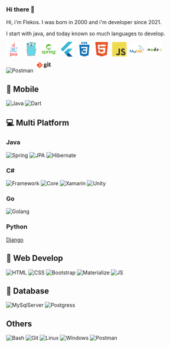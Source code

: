 ### Hi there 👋

Hi, i'm Flekos. I was born in 2000 and i'm developer since 2021.

I start with java, and today known so much languages to develop.

<!--
**Fl3k0s/Fl3k0s** is a ✨ _special_ ✨ repository because its `README.md` (this file) appears on your GitHub profile.

Here are some ideas to get you started:

- 🔭 I’m currently working on ...
- 🌱 I’m currently learning ...
- 👯 I’m looking to collaborate on ...
- 🤔 I’m looking for help with ...
- 💬 Ask me about ...
- 📫 How to reach me: ...
- 😄 Pronouns: ...
- ⚡ Fun fact: ...
-->
<p>
<img src="https://github.com/devicons/devicon/blob/master/icons/java/java-original-wordmark.svg" title="Java" alt="Java" width="40" height="40"/>&nbsp;
<img src="https://github.com/devicons/devicon/blob/master/icons/go/go-original.svg" title="Go" **alt="Go" width="40" height="40"/>&nbsp;
<img src="https://github.com/devicons/devicon/blob/master/icons/spring/spring-original-wordmark.svg" title="Spring" alt="Spring" width="40" height="40"/>&nbsp;
<img src="https://github.com/devicons/devicon/blob/master/icons/flutter/flutter-original.svg" title="Flutter" alt="Flutter" width="40" height="40"/>&nbsp;
<img src="https://github.com/devicons/devicon/blob/master/icons/css3/css3-plain-wordmark.svg"  title="CSS3" alt="CSS" width="40" height="40"/>&nbsp;
<img src="https://github.com/devicons/devicon/blob/master/icons/html5/html5-original.svg" title="HTML5" alt="HTML" width="40" height="40"/>&nbsp;
<img src="https://github.com/devicons/devicon/blob/master/icons/javascript/javascript-original.svg" title="JavaScript" alt="JavaScript" width="40" height="40"/>&nbsp;
<img src="https://github.com/devicons/devicon/blob/master/icons/mysql/mysql-original-wordmark.svg" title="MySQL"  alt="MySQL" width="40" height="40"/>&nbsp;
<img src="https://github.com/devicons/devicon/blob/master/icons/nodejs/nodejs-original-wordmark.svg" title="NodeJS" alt="NodeJS" width="40" height="40"/>&nbsp;
<img src="https://www.vectorlogo.zone/logos/getpostman/getpostman-icon.svg" title="Postman"  alt="Postman" width="40" height="40"/>&nbsp;
<img src="https://github.com/devicons/devicon/blob/master/icons/git/git-original-wordmark.svg" title="Git" **alt="Git" width="40" height="40"/>&nbsp;
</p>

## 📱 Mobile
![Java](https://img.shields.io/badge/java-android-blue)
![Dart](https://img.shields.io/badge/Dart-Mobile-blue)

## 💻 Multi Platform
### Java
![Spring](https://img.shields.io/badge/Java-Springboot-red)
![JPA](https://img.shields.io/badge/Java-JPA-red)
![Hibernate](https://img.shields.io/badge/Java-Hibernate-red)

### C#
![Framework](https://img.shields.io/badge/C%23%0A-.NET_Framework-succes)
![Core](https://img.shields.io/badge/C%23%0A-.NET_Core-succes)
![Xamarin]([https://img.shields.io/badge/C%23%0A-Xamarin-succes)
![Unity](https://img.shields.io/badge/C%23%0A-Unity-succes)

### Go
![Golang](https://img.shields.io/badge/Go-Golang-informational)

### Python
[Django](https://img.shields.io/badge/Python-Django-yellow)

## 📑 Web Develop
![HTML](https://img.shields.io/badge/Web-HTML-pink)
![CSS](https://img.shields.io/badge/Web-CSS-pink)
![Bootstrap](https://img.shields.io/badge/Web-Bootstrap-pink)
![Materialize](https://img.shields.io/badge/Web-Materialize-pink)
![JS](https://img.shields.io/badge/Web-JS-pink)

## 🧮 Database
![MySqlServer](https://img.shields.io/badge/SQL-MySQLServer-blueviolet)
![Postgress](https://img.shields.io/badge/SQL-Postgres-blueviolet)

## Others
![Bash](https://img.shields.io/badge/Linux-Bash-orange)
![Git](https://img.shields.io/badge/System-Git-orange)
![Linux](https://img.shields.io/badge/System-Linux-orange)
![Windows](https://img.shields.io/badge/System-Windows-orange)
![Postman](https://img.shields.io/badge/API-Postman-orange)
